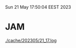Sun 21 May 17:50:04 EEST 2023
# JAM
<a href='./cache/202305/21_17.log'>./cache/202305/21_17.log</a>
